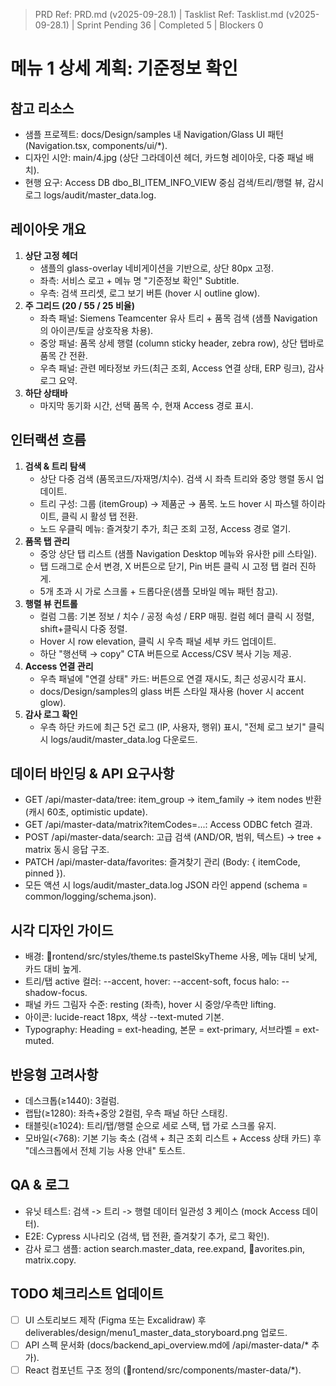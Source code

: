 ﻿> PRD Ref: PRD.md (v2025-09-28.1) | Tasklist Ref: Tasklist.md (v2025-09-28.1) | Sprint Pending 36 | Completed 5 | Blockers 0

# 메뉴 1 상세 계획: 기준정보 확인

## 참고 리소스
- 샘플 프로젝트: docs/Design/samples 내 Navigation/Glass UI 패턴 (Navigation.tsx, components/ui/*).
- 디자인 시안: main/4.jpg (상단 그라데이션 헤더, 카드형 레이아웃, 다중 패널 배치).
- 현행 요구: Access DB dbo_BI_ITEM_INFO_VIEW 중심 검색/트리/행렬 뷰, 감시 로그 logs/audit/master_data.log.

## 레이아웃 개요
1. **상단 고정 헤더**
   - 샘플의 glass-overlay 네비게이션을 기반으로, 상단 80px 고정.
   - 좌측: 서비스 로고 + 메뉴 명 "기준정보 확인" Subtitle.
   - 우측: 검색 프리셋, 로그 보기 버튼 (hover 시 outline glow).
2. **주 그리드 (20 / 55 / 25 비율)**
   - 좌측 패널: Siemens Teamcenter 유사 트리 + 품목 검색 (샘플 Navigation의 아이콘/토글 상호작용 차용).
   - 중앙 패널: 품목 상세 행렬 (column sticky header, zebra row), 상단 탭바로 품목 간 전환.
   - 우측 패널: 관련 메타정보 카드(최근 조회, Access 연결 상태, ERP 링크), 감사 로그 요약.
3. **하단 상태바**
   - 마지막 동기화 시간, 선택 품목 수, 현재 Access 경로 표시.

## 인터랙션 흐름
1. **검색 & 트리 탐색**
   - 상단 다중 검색 (품목코드/자재명/치수). 검색 시 좌측 트리와 중앙 행렬 동시 업데이트.
   - 트리 구성: 그룹 (itemGroup) → 제품군 → 품목. 노드 hover 시 파스텔 하이라이트, 클릭 시 활성 탭 전환.
   - 노드 우클릭 메뉴: 즐겨찾기 추가, 최근 조회 고정, Access 경로 열기.
2. **품목 탭 관리**
   - 중앙 상단 탭 리스트 (샘플 Navigation Desktop 메뉴와 유사한 pill 스타일).
   - 탭 드래그로 순서 변경, X 버튼으로 닫기, Pin 버튼 클릭 시 고정 탭 컬러 진하게.
   - 5개 초과 시 가로 스크롤 + 드롭다운(샘플 모바일 메뉴 패턴 참고).
3. **행렬 뷰 컨트롤**
   - 컬럼 그룹: 기본 정보 / 치수 / 공정 속성 / ERP 매핑. 컬럼 헤더 클릭 시 정렬, shift+클릭시 다중 정렬.
   - Hover 시 row elevation, 클릭 시 우측 패널 세부 카드 업데이트.
   - 하단 "행선택 → copy" CTA 버튼으로 Access/CSV 복사 기능 제공.
4. **Access 연결 관리**
   - 우측 패널에 "연결 상태" 카드: 버튼으로 연결 재시도, 최근 성공시각 표시.
   - docs/Design/samples의 glass 버튼 스타일 재사용 (hover 시 accent glow).
5. **감사 로그 확인**
   - 우측 하단 카드에 최근 5건 로그 (IP, 사용자, 행위) 표시, "전체 로그 보기" 클릭 시 logs/audit/master_data.log 다운로드.

## 데이터 바인딩 & API 요구사항
- GET /api/master-data/tree: item_group → item_family → item nodes 반환 (캐시 60초, optimistic update).
- GET /api/master-data/matrix?itemCodes=...: Access ODBC fetch 결과.
- POST /api/master-data/search: 고급 검색 (AND/OR, 범위, 텍스트) → tree + matrix 동시 응답 구조.
- PATCH /api/master-data/favorites: 즐겨찾기 관리 (Body: { itemCode, pinned }).
- 모든 액션 시 logs/audit/master_data.log JSON 라인 append (schema = common/logging/schema.json).

## 시각 디자인 가이드
- 배경: rontend/src/styles/theme.ts pastelSkyTheme 사용, 메뉴 대비 낮게, 카드 대비 높게.
- 트리/탭 active 컬러: --accent, hover: --accent-soft, focus halo: --shadow-focus.
- 패널 카드 그림자 수준: resting (좌측), hover 시 중앙/우측만 lifting.
- 아이콘: lucide-react 18px, 색상 --text-muted 기본.
- Typography: Heading = 	ext-heading, 본문 = 	ext-primary, 서브라벨 = 	ext-muted.

## 반응형 고려사항
- 데스크톱(≥1440): 3컬럼.
- 랩탑(≥1280): 좌측+중앙 2컬럼, 우측 패널 하단 스태킹.
- 태블릿(≥1024): 트리/탭/행렬 순으로 세로 스택, 탭 가로 스크롤 유지.
- 모바일(<768): 기본 기능 축소 (검색 + 최근 조회 리스트 + Access 상태 카드) 후 "데스크톱에서 전체 기능 사용 안내" 토스트.

## QA & 로그
- 유닛 테스트: 검색 -> 트리 -> 행렬 데이터 일관성 3 케이스 (mock Access 데이터).
- E2E: Cypress 시나리오 (검색, 탭 전환, 즐겨찾기 추가, 로그 확인).
- 감사 로그 샘플: action search.master_data, 	ree.expand, avorites.pin, matrix.copy.

## TODO 체크리스트 업데이트
- [ ] UI 스토리보드 제작 (Figma 또는 Excalidraw) 후 deliverables/design/menu1_master_data_storyboard.png 업로드.
- [ ] API 스펙 문서화 (docs/backend_api_overview.md에 /api/master-data/* 추가).
- [ ] React 컴포넌트 구조 정의 (rontend/src/components/master-data/*).
